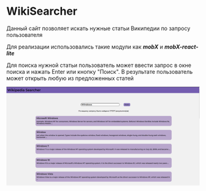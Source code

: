 # WikiSearcher

Данный сайт позволяет искать нужные статьи Википедии по запросу пользователя

Для реализации использовались такие модули как **_mobX_** и **_mobX-react-lite_** 

Для поиска нужной статьи пользователь может ввести запрос в окне поиска и нажать Enter или кнопку "Поиск". В результате пользователь может открыть любую из предложенных статей 

![Фотография сайта](src/images/site.png)